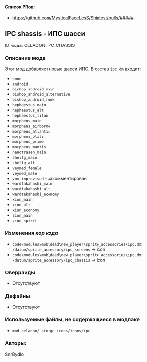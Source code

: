 

#### Список PRов:

- https://github.com/MysticalFaceLesS/Shiptest/pulls/#####
<!--
  Ссылки на PRы, связанные с модом:
  - Создание
  - Большие изменения
-->

<!-- Название мода. Не важно на русском или на английском. -->
## IPC shassis - ИПС шасси

ID мода: CELADON_IPC_CHASSIS
<!--
  Название модпака прописными буквами, СОЕДИНЁННЫМИ_ПОДЧЁРКИВАНИЕМ,
  которое ты будешь использовать для обозначения файлов.
-->

### Описание мода

Этот мод добавляет новые шасси ИПС.
В состав `ipc.dm` входит:
- `none`
- `android`
- `bishop_android_main`
- `bishop_android_alternative`
- `bishop_android_rook`
- `hephaestus_main`
- `hephaestus_alt`
- `hephaestus_titan`
- `morpheus_main`
- `morpheus_airborne`
- `morpheus_atlantis`
- `morpheus_blitz`
- `morpheus_prime`
- `morpheus_mantis`
- `nanotrasen_main`
- `shellg_main`
- `shellg_alt`
- `veymed_female`
- `veymed_male`
- `vox_improvised` - закомментирован
- `wardtakahashi_main`
- `wardtakahashi_alt`
- `wardtakahashi_economy`
- `xion_main`
- `xion_alt`
- `xion_economy`
- `zion_main`
- `zion_spirit`
<!--
  Что он делает, что добавляет: что, куда, зачем и почему - всё здесь.
  А также любая полезная информация.
-->

### Изменения *кор кода*

- `code\modules\mob\dead\new_player\sprite_accessories\ipc.dm`: `/datum/sprite_accessory/ipc_screens` -> icon
- `code\modules\mob\dead\new_player\sprite_accessories\ipc.dm`: `/datum/sprite_accessory/ipc_chassis` -> icon
<!--
  Если вы редактировали какие-либо процедуры или переменные в кор коде,
  они должны быть указаны здесь.
  Нужно указать и файл, и процедуры/переменные.

  Изменений нет - напиши "Отсутствуют"
-->

### Оверрайды

- Отсутствуют
<!--
  Если ты добавлял новый модульный оверрайд, его нужно указать здесь.
  Здесь указываются оверрайды в твоём моде и папке `_master_files`

  Изменений нет - напиши "Отсутствуют"
-->

### Дефайны

- Отсутствуют
<!--
  Если требовалось добавить какие-либо дефайны, укажи файлы,
  в которые ты их добавил, а также перечисли имена.
  И то же самое, если ты используешь дефайны, определённые другим модом.

  Не используешь - напиши "Отсутствуют"
-->

### Используемые файлы, не содержащиеся в модпаке

- `mod_celadon/_storge_icons/icons/ipc`
<!--
  Будь то немодульный файл или модульный файл, который не содержится в папке,
  принадлежащей этому конкретному моду, он должен быть упомянут здесь.
  Хорошими примерами являются иконки или звуки, которые используются одновременно
  несколькими модулями, или что-либо подобное.
-->

### Авторы:

SnrBydlo
<!--
  Здесь находится твой никнейм
  Если работал совместно - никнеймы тех, кто помогал.
  В случае порта чего-либо должна быть ссылка на источник.
-->
